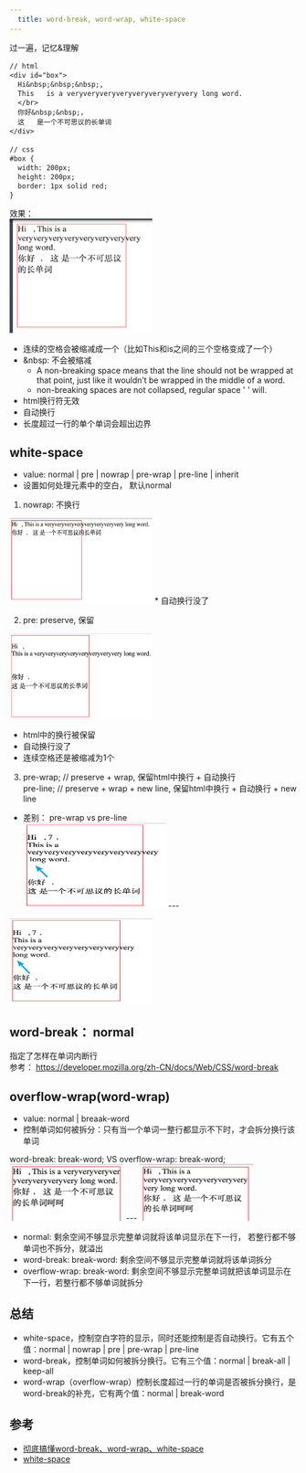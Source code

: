 ```yaml
---
  title: word-break, word-wrap, white-space
---
```


过一遍，记忆&理解

```、、
// html
<div id="box">
  Hi&nbsp;&nbsp;&nbsp;,
  This   is a veryveryveryveryveryveryveryvery long word.
  </br>
  你好&nbsp;&nbsp;，
  这   是一个不可思议的长单词
</div>

// css
#box {
  width: 200px;
  height: 200px;
  border: 1px solid red;
}
```
效果：  
<img src="./imgs/1.png" width="250" height="200">

* 连续的空格会被缩减成一个（比如This和is之间的三个空格变成了一个）
* &nbsp: 不会被缩减
  - A non-breaking space means that the line should not be wrapped at that point, just like it wouldn’t be wrapped in the middle of a word.
  - non-breaking spaces are not collapsed, regular space ' ' will.
* html换行符无效
* 自动换行
* 长度超过一行的单个单词会超出边界

## white-space
* value: normal | pre | nowrap | pre-wrap | pre-line | inherit
* 设置如何处理元素中的空白， 默认normal

1. nowrap: 不换行   
<img src="./imgs/2.png" width="250" height="150">
* 自动换行没了

2. pre: preserve, 保留    
<img src="./imgs/3.png" width="250" height="150">

* html中的换行被保留
* 自动换行没了
* 连续空格还是被缩减为1个

3. pre-wrap; // preserve + wrap, 保留html中换行 + 自动换行    
   pre-line; // preserve + wrap + new line, 保留html中换行 + 自动换行 + new line
* 差别： pre-wrap vs pre-line   
<img src="./imgs/4.png" width="250" height="150"> ---
<img src="./imgs/5.png" width="250" height="150">

## word-break： normal
指定了怎样在单词内断行    
参考： https://developer.mozilla.org/zh-CN/docs/Web/CSS/word-break

## overflow-wrap(word-wrap)
* value: normal | breaak-word
* 控制单词如何被拆分：只有当一个单词一整行都显示不下时，才会拆分换行该单词

word-break: break-word;  VS overflow-wrap: break-word;  
<img src="./imgs/6.png" width="200" height="100">  --- 
<img src="./imgs/7.png" width="200" height="100">
* normal: 剩余空间不够显示完整单词就将该单词显示在下一行， 若整行都不够单词也不拆分，就溢出
* word-break: break-word: 剩余空间不够显示完整单词就将该单词拆分
* overflow-wrap: break-word: 剩余空间不够显示完整单词就把该单词显示在下一行，若整行都不够单词就拆分

## 总结
* white-space，控制空白字符的显示，同时还能控制是否自动换行。它有五个值：normal | nowrap | pre | pre-wrap | pre-line
* word-break，控制单词如何被拆分换行。它有三个值：normal | break-all | keep-all
* word-wrap（overflow-wrap）控制长度超过一行的单词是否被拆分换行，是word-break的补充，它有两个值：normal | break-word


## 参考
* [彻底搞懂word-break、word-wrap、white-space](https://juejin.im/post/5b8905456fb9a01a105966b4)
* [white-space](https://developer.mozilla.org/zh-CN/docs/Web/CSS/white-space)
